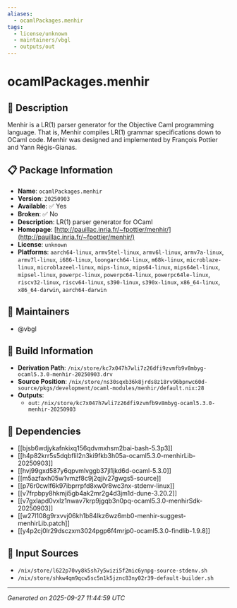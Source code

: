 ```yaml
---
aliases:
  - ocamlPackages.menhir
tags:
  - license/unknown
  - maintainers/vbgl
  - outputs/out
---
```


# ocamlPackages.menhir

## 📝 Description

Menhir is a LR(1) parser generator for the Objective Caml programming
language.  That is, Menhir compiles LR(1) grammar specifications down
to OCaml code.  Menhir was designed and implemented by François Pottier
and Yann Régis-Gianas.


## 📋 Package Information

- **Name**: `ocamlPackages.menhir`
- **Version**: `20250903`
- **Available**: ✅ Yes
- **Broken**: ✅ No
- **Description**: LR(1) parser generator for OCaml
- **Homepage**: [http://pauillac.inria.fr/~fpottier/menhir/](http://pauillac.inria.fr/~fpottier/menhir/)
- **License**: `unknown`
- **Platforms**: `aarch64-linux`, `armv5tel-linux`, `armv6l-linux`, `armv7a-linux`, `armv7l-linux`, `i686-linux`, `loongarch64-linux`, `m68k-linux`, `microblaze-linux`, `microblazeel-linux`, `mips-linux`, `mips64-linux`, `mips64el-linux`, `mipsel-linux`, `powerpc-linux`, `powerpc64-linux`, `powerpc64le-linux`, `riscv32-linux`, `riscv64-linux`, `s390-linux`, `s390x-linux`, `x86_64-linux`, `x86_64-darwin`, `aarch64-darwin`
## 👥 Maintainers

- @vbgl


## 🔧 Build Information

- **Derivation Path**: `/nix/store/kc7x047h7wli7z26dfi9zvmfb9v8mbyg-ocaml5.3.0-menhir-20250903.drv`
- **Source Position**: `/nix/store/ns30sqxb36k8jrds8z18rv96bpnwc60d-source/pkgs/development/ocaml-modules/menhir/default.nix:28`
- **Outputs**:
  - `out`:  `/nix/store/kc7x047h7wli7z26dfi9zvmfb9v8mbyg-ocaml5.3.0-menhir-20250903`

## 🔗 Dependencies

- [[bjsb6wdjykafnkixq156qdvmxhsm2bai-bash-5.3p3]]
- [[h4p82krr5s5dqbflil2n3ki9fkb3h05a-ocaml5.3.0-menhirLib-20250903]]
- [[hvj99gxd587y6qpvmlvggb37jl1jkd6d-ocaml-5.3.0]]
- [[m5azfaxh05w1vmzf8c9j2qjiv27gwgs5-source]]
- [[p76r0cwlf6k97ibprrpfd8xw0r8wc3nx-stdenv-linux]]
- [[v7frpbpy8hkmji5gb4ak2mr2g4d3jm1d-dune-3.20.2]]
- [[v7gxlapd0vxlz1nwav7krp9jgqb3n0pq-ocaml5.3.0-menhirSdk-20250903]]
- [[w27l108g9rxvvj06kh1b84lkz6wz6mb0-menhir-suggest-menhirLib.patch]]
- [[y4p2cj0lr29dsczxm3024pgp6f4mrjp0-ocaml5.3.0-findlib-1.9.8]]

## 📁 Input Sources

- `/nix/store/l622p70vy8k5sh7y5wizi5f2mic6ynpg-source-stdenv.sh`
- `/nix/store/shkw4qm9qcw5sc5n1k5jznc83ny02r39-default-builder.sh`

---
*Generated on 2025-09-27 11:44:59 UTC*
